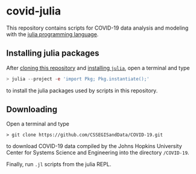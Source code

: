 # covid-julia

This repository contains scripts for COVID-19 data analysis and modeling with the [julia programming language](https://julialang.org).

## Installing julia packages

After [cloning this repository](https://help.github.com/en/github/creating-cloning-and-archiving-repositories/cloning-a-repository) and [installing `julia`](https://julialang.org/downloads/), open a terminal and type
```julia
> julia --project -e 'import Pkg; Pkg.instantiate();'
```
to install the julia packages used by scripts in this repository. 

## Downloading 

Open a terminal and type
```
> git clone https://github.com/CSSEGISandData/COVID-19.git
```
to download COVID-19 data compiled by the Johns Hopkins University Center for Systems Science and Engineering into the directory `/COVID-19`.

Finally, run `.jl` scripts from the julia REPL.
